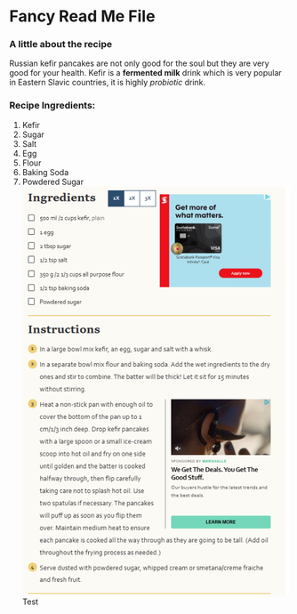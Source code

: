 # Fancy Read Me File 
### A little about the recipe
Russian kefir pancakes are not only good for the soul but they are very good for your health. 
Kefir is a __fermented milk__ drink which is very popular in Eastern Slavic countries, it is highly _probiotic_ drink.
### Recipe Ingredients: 
1. Kefir
2. Sugar
3. Salt
4. Egg
5. Flour
6. Baking Soda
7. Powdered Sugar
![Instructions](recipe.png "Instructions")
Test